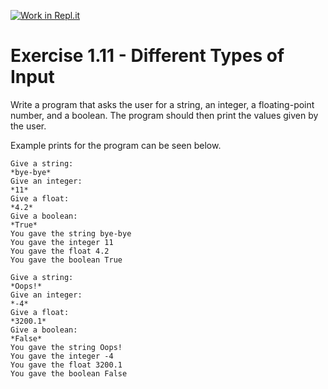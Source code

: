 [![Work in Repl.it](https://classroom.github.com/assets/work-in-replit-14baed9a392b3a25080506f3b7b6d57f295ec2978f6f33ec97e36a161684cbe9.svg)](https://classroom.github.com/online_ide?assignment_repo_id=2883108&assignment_repo_type=AssignmentRepo)
# Exercise 1.11 - Different Types of Input

Write a program that asks the user for a string, an integer, a floating-point number, and a boolean. The program should then print the values given by the user.

Example prints for the program can be seen below.

```plaintext
Give a string:
*bye-bye*
Give an integer:
*11*
Give a float:
*4.2*
Give a boolean:
*True*
You gave the string bye-bye
You gave the integer 11
You gave the float 4.2
You gave the boolean True
```

```plaintext
Give a string:
*Oops!*
Give an integer:
*-4*
Give a float:
*3200.1*
Give a boolean:
*False*
You gave the string Oops!
You gave the integer -4
You gave the float 3200.1
You gave the boolean False
```
